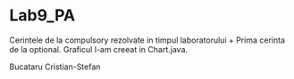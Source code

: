 # Lab9_PA
Cerintele de la compulsory rezolvate in timpul laboratorului + Prima cerinta de la optional. Graficul l-am creeat in Chart.java.

Bucataru Cristian-Stefan
